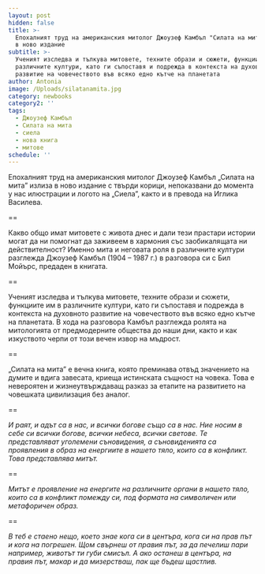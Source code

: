 ```yaml
---
layout: post
hidden: false
title: >-
  Епохалният труд на американския митолог Джоузеф Камбъл "Силата на мита" излиза
  в ново издание
subtitle: >-
  Ученият изследва и тълкува митовете, техните образи и сюжети, функциите им в
  различните култури, като ги съпоставя и подрежда в контекста на духовното
  развитие на човечеството във всяко едно кътче на планетата
author: Antonia
image: /Uploads/silatanamita.jpg
category: newbooks
category2: ''
tags:
  - Джоузеф Камбъл
  - Силата на мита
  - сиела
  - нова книга
  - митове
schedule: ''
---
```

Епохалният труд на американския митолог Джоузеф Камбъл „Силата на мита” излиза в ново издание с твърди корици, непоказвани до момента у нас илюстрации и логото на „Сиела”, както и в превода на Иглика Василева.

\==

Какво общо имат митовете с живота днес и дали тези прастари истории могат да ни помогнат да заживеем в хармония със заобикалящата ни действителност? Именно мита и неговата роля в различните култури разглежда Джоузеф Камбъл (1904 – 1987 г.) в разговора си с Бил Мойърс, предаден в книгата. 

\==

Ученият изследва и тълкува митовете, техните образи и сюжети, функциите им в различните култури, като ги съпоставя и подрежда в контекста на духовното развитие на човечеството във всяко едно кътче на планетата. В хода на разговора Камбъл разглежда ролята на митологията от предмодерните общества до наши дни, както и как изкуството черпи от този вечен извор на мъдрост. 

\==

„Силата на мита” е вечна книга, която преминава отвъд значението на думите и вдига завесата, криеща истинската същност на човека. Toва е невероятен и жизнеутвърждаващ разказ за етапите на развитието на човешката цивилизация без аналог.

\==

_И раят, и адът са в нас, и всички богове също са в нас. Ние носим в себе си всички богове, всички небеса, всички светове. Те представляват уголемени съновидения, а съновиденията са проявления в образ на енергиите в нашето тяло, които са в конфликт. Това представлява митът._

\==

_Митът е проявление на енергите на различните органи в нашето тяло, които са в конфликт помежду си, под формата на символичен или метафоричен образ._

\==

_В теб е стаено нещо, което знае кога си в центъра, кога си на прав път и кога на погрешен. Щом свърнеш от правия път, за да печелиш пари например, животът ти губи смисъл. А ако останеш в центъра, на правия път, макар и да мизерстваш, пак ще бъдеш щастлив._
